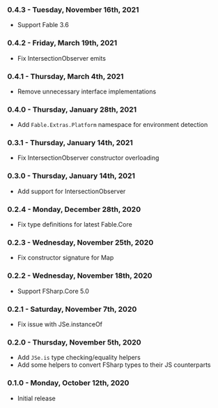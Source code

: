 ### 0.4.3 - Tuesday, November 16th, 2021
* Support Fable 3.6

### 0.4.2 - Friday, March 19th, 2021
* Fix IntersectionObserver emits

### 0.4.1 - Thursday, March 4th, 2021
* Remove unnecessary interface implementations

### 0.4.0 - Thursday, January 28th, 2021
* Add `Fable.Extras.Platform` namespace for environment detection

### 0.3.1 - Thursday, January 14th, 2021
* Fix IntersectionObserver constructor overloading

### 0.3.0 - Thursday, January 14th, 2021
* Add support for IntersectionObserver

### 0.2.4 - Monday, December 28th, 2020
* Fix type definitions for latest Fable.Core

### 0.2.3 - Wednesday, November 25th, 2020
* Fix constructor signature for Map

### 0.2.2 - Wednesday, November 18th, 2020
* Support FSharp.Core 5.0

### 0.2.1 - Saturday, November 7th, 2020
* Fix issue with JSe.instanceOf

### 0.2.0 - Thursday, November 5th, 2020
* Add `JSe.is` type checking/equality helpers
* Add some helpers to convert FSharp types to their JS counterparts

### 0.1.0 - Monday, October 12th, 2020
* Initial release
